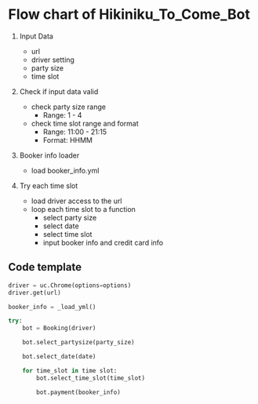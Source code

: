 # Flow chart of Hikiniku_To_Come_Bot

1. Input Data
    - url
    - driver setting
    - party size
    - time slot

2. Check if input data valid
    - check party size range
        - Range: 1 - 4
    - check time slot range and format
        - Range: 11:00 - 21:15
        - Format: HHMM

3. Booker info loader
    - load booker_info.yml

4. Try each time slot
    - load driver access to the url
    - loop each time slot to a function
        - select party size
        - select date
        - select time slot
        - input booker info and credit card info

## Code template
```Python
driver = uc.Chrome(options=options)
driver.get(url)

booker_info = _load_yml()

try:
    bot = Booking(driver)

    bot.select_partysize(party_size)

    bot.select_date(date)

    for time_slot in time slot:
        bot.select_time_slot(time_slot)

        bot.payment(booker_info)
